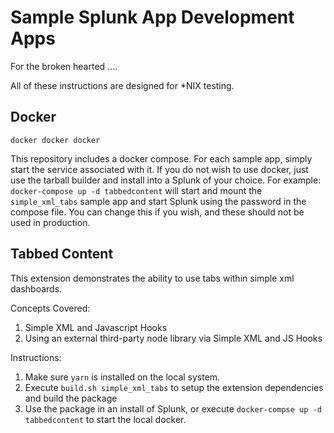 # Sample Splunk App Development Apps 

For the broken hearted ....

All of these instructions are designed for *NIX testing. 

## Docker

``docker docker docker``

This repository includes a docker compose. For each sample app, simply start the service associated with it. If you do not wish to use docker, just use the tarball builder and install into a Splunk of your choice.
For example: ``docker-compose up -d tabbedcontent`` will start and mount the ``simple_xml_tabs`` sample app and start Splunk using the password in the compose file. You can change this if you wish, and these should not be used in production.

## Tabbed Content

This extension demonstrates the ability to use tabs within simple xml dashboards.

Concepts Covered:

1. Simple XML and Javascript Hooks
1. Using an external third-party node library via Simple XML and JS Hooks

Instructions:

1. Make sure ``yarn`` is installed on the local system.
1. Execute ``build.sh simple_xml_tabs`` to setup the extension dependencies and build the package
1. Use the package in an install of Splunk, or execute ``docker-compse up -d tabbedcontent`` to start the local docker.
